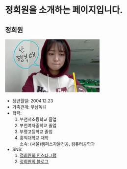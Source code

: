 <!DOCTYPE html>
<html lang="ko">
<head>
    <meta charset="UTF-8">
    <meta name="viewport" content="width=device-width, initial-scale=1.0">
</head>
<body>
    <div class="jhw">
        <h1>정희원을 소개하는 페이지입니다.</h1>
        <h2>정희원</h2>
        <img src="imhappy.jpg" alt="정희원 얼굴">
        <p>
            <ul>
                <li>생년월일: 2004.12.23</li>
                <li>가족관계: 무남독녀</li>
                <li>
                    학력:
                    <ol>
                        <li>부천서초등학교 졸업</li>
                        <li>부천여자중학교 졸업</li>
                        <li>부명고등학교 졸업</li>
                        <li>
                            홍익대학교 재학<br>
                            소속: (서울)캠퍼스자율전공, 컴퓨터공학과
                        </li>
                    </ol>
                 </li>
                 <li>
                    SNS:
                    <ol>
                        <li>
                            <a href="https://www.instagram.com/jungheewonyy/" target="_blank" title="@jungheewonyy">정희원의 인스타그램</a>
                         </li>
                         <li>
                            <a href="https://blog.naver.com/heewonjung2" target="_blank" title="heewonjung2's blog">정희원의 블로그</a>
                         </li>
                    </ol>
                 </li>
            </ul>
        </p>
</body>
</html>

